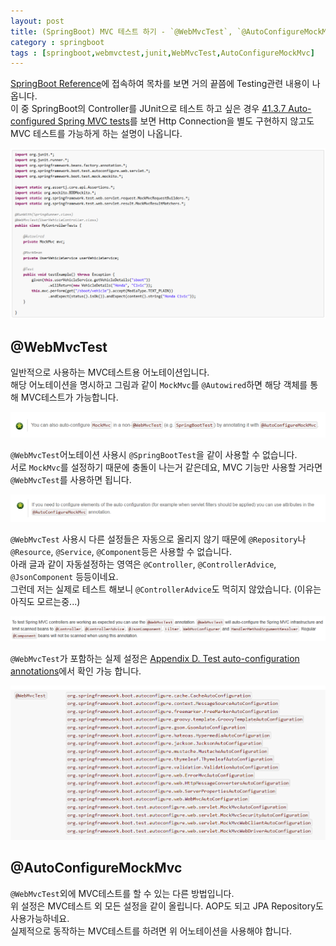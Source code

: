 ```yaml
---
layout: post
title: (SpringBoot) MVC 테스트 하기 - `@WebMvcTest`, `@AutoConfigureMockMvc`
category : springboot
tags : [springboot,webmvctest,junit,WebMvcTest,AutoConfigureMockMvc]
---
```

[SpringBoot Reference](http://docs.spring.io/spring-boot/docs/2.0.0.BUILD-SNAPSHOT/reference/htmlsingle/)에 접속하여 목차를 보면 거의 끝쯤에 Testing관련 내용이 나옵니다.   
이 중 SpringBoot의 Controller를 JUnit으로 테스트 하고 싶은 경우 [41.3.7 Auto-configured Spring MVC tests](http://docs.spring.io/spring-boot/docs/2.0.0.BUILD-SNAPSHOT/reference/htmlsingle/#boot-features-testing-spring-boot-applications-testing-autoconfigured-mvc-tests)를 보면 Http Connection을 별도 구현하지 않고도 MVC 테스트를 가능하게 하는 설명이 나옵니다.    

![캡처화면](/assets/img/springboot/springboot-mvctest/1.png)

@WebMvcTest
----
일반적으로 사용하는 MVC테스트용 어노테이션입니다.   
해당 어노테이션을 명시하고 그림과 같이 `MockMvc`를 `@Autowired`하면 해당 객체를 통해 MVC테스트가 가능합니다.   

![@WebMvcTest사용시 주의사항 1](/assets/img/springboot/springboot-mvctest/2.png)

`@WebMvcTest`어노테이션 사용시 `@SpringBootTest`을 같이 사용할 수 없습니다.   
서로 `MockMvc`를 설정하기 때문에 충돌이 나는거 같은데요, MVC 기능만 사용할 거라면 `@WebMvcTest`를 사용하면 됩니다.

![@WebMvcTest사용시 주의사항 2](/assets/img/springboot/springboot-mvctest/3.png)

`@WebMvcTest` 사용시 다른 설정들은 자동으로 올리지 않기 때문에 `@Repository`나 `@Resource`, `@Service`, `@Component`등은 사용할 수 없습니다.   
아래 글과 같이 자동설정하는 영역은 `@Controller`, `@ControllerAdvice`, `@JsonComponent` 등등이네요.    
그런데 저는 실제로 테스트 해보니 `@ControllerAdvice`도 먹히지 않았습니다. (이유는 아직도 모르는중...)

![@WebMvcTest사용시 주의사항 3](/assets/img/springboot/springboot-mvctest/4.png)

`@WebMvcTest`가 포함하는 실제 설정은 [Appendix D. Test auto-configuration annotations](http://docs.spring.io/spring-boot/docs/2.0.0.BUILD-SNAPSHOT/reference/htmlsingle/#test-auto-configuration)에서 확인 가능 합니다.

![@WebMvcTest이 포함하는 설정](/assets/img/springboot/springboot-mvctest/5.png)

@AutoConfigureMockMvc
----
`@WebMvcTest`외에 MVC테스트를 할 수 있는 다른 방법입니다.   
위 설정은 MVC테스트 외 모든 설정을 같이 올립니다. AOP도 되고 JPA Repository도 사용가능하네요.   
실제적으로 동작하는 MVC테스트를 하려면 위 어노테이션을 사용해야 합니다.   
